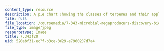 ```yaml
---
content_type: resource
description: A pie chart showing the classes of terpenes and their applications.
file: null
file_location: /coursemedia/7-343-microbial-megaproducers-discovery-biosynthesis-engineering-and-applications-of-natural-products-fall-2020/520abf31ec7fb3ce3d29e7960207d7a4_7-343f20.jpg
file_type: image/jpeg
resourcetype: Image
title: 7.343f20
uid: 520abf31-ec7f-b3ce-3d29-e7960207d7a4
---
```

